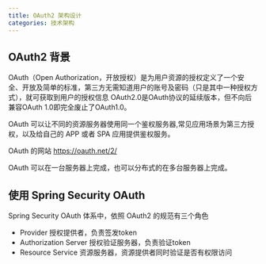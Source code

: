 ```yaml
---
title: OAuth2 架构设计
categories: 技术架构
---
```


## OAuth2 背景

OAuth（Open Authorization，开放授权）是为用户资源的授权定义了一个安全、开放及简单的标准，第三方无需知道用户的账号及密码（只是其中一种授权方式），就可获取到用户的授权信息
OAuth2.0是OAuth协议的延续版本，但不向后兼容OAuth 1.0即完全废止了OAuth1.0。

OAuth 可以让不同的资源服务器使用同一个鉴权服务器,常见应用场景为第三方授权，以及给自己的 APP 或者 SPA 应用提供鉴权服务。

OAuth 的网站 https://oauth.net/2/ 

OAuth 可以在一台服务器上完成，也可以分布式的在多台服务器上完成。

## 使用 Spring Security OAuth


Spring Security OAuth 体系中，依照 OAuth2 的规范有三个角色

- Provider 授权提供者，负责签发token
- Authorization Server 授权验证服务器，负责验证token
- Resource Service 资源服务器，资源提供者同时验证是否有权限访问

